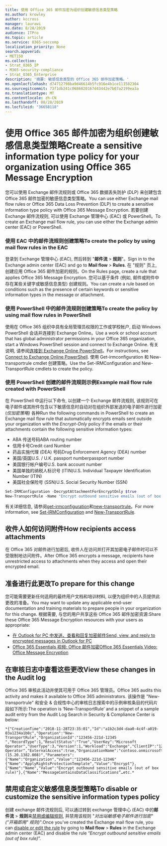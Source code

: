 ```yaml
---
title: 使用 Office 365 邮件加密为组织创建敏感信息类型策略
ms.author: krowley
author: kccross
manager: laurawi
ms.date: 8/28/2019
audience: ITPro
ms.topic: article
ms.service: O365-seccomp
localization_priority: None
search.appverid:
- MET150
ms.collection:
- Strat_O365_IP
- M365-security-compliance
- Strat_O365_Enterprise
description: '摘要: 敏感信息类型的 Office 365 邮件加密策略。'
ms.openlocfilehash: d74712798ba9d46614b5fc916e4b1ce111582304
ms.sourcegitcommit: 73f1db241c0686020167d43442e7b07a2199ea3a
ms.translationtype: MT
ms.contentlocale: zh-CN
ms.lasthandoff: 08/28/2019
ms.locfileid: "36658118"
---
```

# <a name="create-a-sensitive-information-type-policy-for-your-organization-using-office-365-message-encryption"></a><span data-ttu-id="ac438-103">使用 Office 365 邮件加密为组织创建敏感信息类型策略</span><span class="sxs-lookup"><span data-stu-id="ac438-103">Create a sensitive information type policy for your organization using Office 365 Message Encryption</span></span>

<span data-ttu-id="ac438-104">您可以使用 Exchange 邮件流规则或 Office 365 数据丢失防护 (DLP) 来创建包含 Office 365 邮件加密的敏感信息类型策略。</span><span class="sxs-lookup"><span data-stu-id="ac438-104">You can use either Exchange mail flow rules or Office 365 Data Loss Prevention (DLP) to create a sensitive information type policy with Office 365 Message Encryption.</span></span> <span data-ttu-id="ac438-105">若要创建 Exchange 邮件流规则, 可以使用 Exchange 管理中心 (EAC) 或 PowerShell。</span><span class="sxs-lookup"><span data-stu-id="ac438-105">To create an Exchange mail flow rule, you can use either the Exchange admin center (EAC) or PowerShell.</span></span>

### <a name="to-create-the-policy-by-using-mail-flow-rules-in-the-eac"></a><span data-ttu-id="ac438-106">使用 EAC 中的邮件流规则创建策略</span><span class="sxs-lookup"><span data-stu-id="ac438-106">To create the policy by using mail flow rules in the EAC</span></span>

<span data-ttu-id="ac438-107">登录到 Exchange 管理中心 (EAC), 然后转到 "**邮件流** > **规则**"。</span><span class="sxs-lookup"><span data-stu-id="ac438-107">Sign in to the Exchange admin center (EAC) and go to **Mail flow** > **Rules**.</span></span> <span data-ttu-id="ac438-108">在 "规则" 页上, 创建应用 Office 365 邮件加密的规则。</span><span class="sxs-lookup"><span data-stu-id="ac438-108">On the Rules page, create a rule that applies Office 365 Message Encryption.</span></span> <span data-ttu-id="ac438-109">您可以基于条件 (例如, 邮件或附件中存在某些关键字或敏感信息类型) 创建规则。</span><span class="sxs-lookup"><span data-stu-id="ac438-109">You can create a rule based on conditions such as the presence of certain keywords or sensitive information types in the message or attachment.</span></span>

### <a name="to-create-the-policy-by-using-mail-flow-rules-in-powershell"></a><span data-ttu-id="ac438-110">使用 PowerShell 中的邮件流规则创建策略</span><span class="sxs-lookup"><span data-stu-id="ac438-110">To create the policy by using mail flow rules in PowerShell</span></span>

<span data-ttu-id="ac438-111">使用在 Office 365 组织中具有全局管理员权限的工作或学校帐户, 启动 Windows PowerShell 会话并连接到 Exchange Online。</span><span class="sxs-lookup"><span data-stu-id="ac438-111">Use a work or school account that has global administrator permissions in your Office 365 organization, start a Windows PowerShell session and connect to Exchange Online.</span></span> <span data-ttu-id="ac438-112">有关说明, 请参阅[连接到 Exchange Online PowerShell](https://aka.ms/exopowershell)。</span><span class="sxs-lookup"><span data-stu-id="ac438-112">For instructions, see [Connect to Exchange Online PowerShell](https://aka.ms/exopowershell).</span></span> <span data-ttu-id="ac438-113">使用 Get-irmconfiguration 和 New-transportrule cmdlet 创建策略。</span><span class="sxs-lookup"><span data-stu-id="ac438-113">Use the Set-IRMConfiguration and New-TransportRule cmdlets to create the policy.</span></span>

### <a name="example-mail-flow-rule-created-with-powershell"></a><span data-ttu-id="ac438-114">使用 PowerShell 创建的邮件流规则示例</span><span class="sxs-lookup"><span data-stu-id="ac438-114">Example mail flow rule created with PowerShell</span></span>

<span data-ttu-id="ac438-115">在 PowerShell 中运行以下命令, 以创建一个 Exchange 邮件流规则, 该规则可在电子邮件或其附件包含以下敏感信息时自动对在组织外部发送的电子邮件进行加密 (*仅加密策略)* 各种</span><span class="sxs-lookup"><span data-stu-id="ac438-115">Run the following commands in PowerShell to create an Exchange mail flow rule that automatically encrypts emails sent outside your organization with the *Encrypt-Only* policy if the emails or their attachments contain the following sensitive information types:</span></span>

- <span data-ttu-id="ac438-116">ABA 传送号码</span><span class="sxs-lookup"><span data-stu-id="ac438-116">ABA routing number</span></span>
- <span data-ttu-id="ac438-117">信用卡号</span><span class="sxs-lookup"><span data-stu-id="ac438-117">Credit card Number</span></span>
- <span data-ttu-id="ac438-118">药品实施代理 (DEA) 号码</span><span class="sxs-lookup"><span data-stu-id="ac438-118">Drug Enforcement Agency (DEA) number</span></span>
- <span data-ttu-id="ac438-119">美国/英国</span><span class="sxs-lookup"><span data-stu-id="ac438-119">U.S. / U.K.</span></span> <span data-ttu-id="ac438-120">passport number</span><span class="sxs-lookup"><span data-stu-id="ac438-120">passport number</span></span>
- <span data-ttu-id="ac438-121">美国银行帐户编号</span><span class="sxs-lookup"><span data-stu-id="ac438-121">U.S. bank account number</span></span>
- <span data-ttu-id="ac438-122">美国单独的纳税人标识号 (ITIN)</span><span class="sxs-lookup"><span data-stu-id="ac438-122">U.S. Individual Taxpayer Identification Number (ITIN)</span></span>
- <span data-ttu-id="ac438-123">美国社会保险号 (SSN)</span><span class="sxs-lookup"><span data-stu-id="ac438-123">U.S. Social Security Number (SSN)</span></span>

```powershell
Set-IRMConfiguration -DecryptAttachmentForEncryptOnly $true
New-TransportRule -Name "Encrypt outbound sensitive emails (out of box rule)" -SentToScope  NotInOrganization  -ApplyRightsProtectionTemplate "Encrypt" -MessageContainsDataClassifications @(@{Name="ABA Routing Number"; minCount="1"},@{Name="Credit Card Number"; minCount="1"},@{Name="Drug Enforcement Agency (DEA) Number"; minCount="1"},@{Name="U.S. / U.K. Passport Number"; minCount="1"},@{Name="U.S. Bank Account Number"; minCount="1"},@{Name="U.S. Individual Taxpayer Identification Number (ITIN)"; minCount="1"},@{Name="U.S. Social Security Number (SSN)"; minCount="1"}) -SenderNotificationType "NotifyOnly"
```

<span data-ttu-id="ac438-124">有关详细信息, 请参阅[get-irmconfiguration](https://docs.microsoft.com/en-us/powershell/module/exchange/encryption-and-certificates/set-irmconfiguration?view=exchange-ps)和[new-transportrule](https://docs.microsoft.com/en-us/powershell/module/exchange/policy-and-compliance/New-TransportRule?view=exchange-ps)。</span><span class="sxs-lookup"><span data-stu-id="ac438-124">For more information, see [Set-IRMConfiguration](https://docs.microsoft.com/en-us/powershell/module/exchange/encryption-and-certificates/set-irmconfiguration?view=exchange-ps) and [New-TransportRule](https://docs.microsoft.com/en-us/powershell/module/exchange/policy-and-compliance/New-TransportRule?view=exchange-ps).</span></span>

## <a name="how-recipients-access-attachments"></a><span data-ttu-id="ac438-125">收件人如何访问附件</span><span class="sxs-lookup"><span data-stu-id="ac438-125">How recipients access attachments</span></span>

<span data-ttu-id="ac438-126">在 Office 365 对邮件进行加密后, 收件人在访问并打开其加密电子邮件时可以不受限制地访问附件。</span><span class="sxs-lookup"><span data-stu-id="ac438-126">After Office 365 encrypts a message, recipients have unrestricted access to attachments when they access and open their encrypted email.</span></span>

## <a name="to-prepare-for-this-change"></a><span data-ttu-id="ac438-127">准备进行此更改</span><span class="sxs-lookup"><span data-stu-id="ac438-127">To prepare for this change</span></span>

<span data-ttu-id="ac438-128">您可能需要更新任何适用的最终用户文档和培训材料, 以便为组织中的人员提供此更改的准备。</span><span class="sxs-lookup"><span data-stu-id="ac438-128">You may want to update any applicable end-user documentation and training materials to prepare people in your organization for this change.</span></span> <span data-ttu-id="ac438-129">根据需要, 与您的用户共享这些 Office 365 邮件加密资源:</span><span class="sxs-lookup"><span data-stu-id="ac438-129">Share these Office 365 Message Encryption resources with your users as appropriate:</span></span>

- [<span data-ttu-id="ac438-130">在 Outlook for PC 中发送、查看和回复加密邮件</span><span class="sxs-lookup"><span data-stu-id="ac438-130">Send, view, and reply to encrypted messages in Outlook for PC</span></span>](https://support.office.com/article/send-view-and-reply-to-encrypted-messages-in-outlook-for-pc-eaa43495-9bbb-4fca-922a-df90dee51980)
- [<span data-ttu-id="ac438-131">Office 365 Essentials 视频: Office 邮件加密</span><span class="sxs-lookup"><span data-stu-id="ac438-131">Office 365 Essentials Video: Office Message Encryption</span></span>](https://youtu.be/CQR0cG_iEUc)

## <a name="view-these-changes-in-the-audit-log"></a><span data-ttu-id="ac438-132">在审核日志中查看这些更改</span><span class="sxs-lookup"><span data-stu-id="ac438-132">View these changes in the Audit log</span></span>

<span data-ttu-id="ac438-133">Office 365 审核此活动并使其可用于 Office 365 管理员。</span><span class="sxs-lookup"><span data-stu-id="ac438-133">Office 365 audits this activity and makes it available to Office 365 administrators.</span></span> <span data-ttu-id="ac438-134">该操作是 "New-transportrule" 和安全 & 合规性中心的审核日志搜索中的示例审核条目的代码片段如下所示:</span><span class="sxs-lookup"><span data-stu-id="ac438-134">The operation is ‘New-TransportRule’ and a snippet of a sample audit entry from the Audit Log Search in Security & Compliance Center is below:</span></span>

```text
*{"CreationTime":"2018-11-28T23:35:01","Id":"a1b2c3d4-daa0-4c4f-a019-03a1234a1b0c","Operation":"New-TransportRule","OrganizationId":"123456-221d-12345 ","RecordType":1,"ResultStatus":"True","UserKey":"Microsoft Operator","UserType":3,"Version":1,"Workload":"Exchange","ClientIP":"123.456.147.68:17584","ObjectId":"","UserId":"Microsoft Operator","ExternalAccess":true,"OrganizationName":"contoso.onmicrosoft.com","OriginatingServer":"CY4PR13MBXXXX (15.20.1382.008)","Parameters": {"Name":"Organization","Value":"123456-221d-12346"{"Name":"ApplyRightsProtectionTemplate","Value":"Encrypt"},{"Name":"Name","Value":"Encrypt outbound sensitive emails (out of box rule)"},{"Name":"MessageContainsDataClassifications”…etc.*
```

## <a name="to-disable-or-customize-the-sensitive-information-types-policy"></a><span data-ttu-id="ac438-135">禁用或自定义敏感信息类型策略</span><span class="sxs-lookup"><span data-stu-id="ac438-135">To disable or customize the sensitive information types policy</span></span>

<span data-ttu-id="ac438-136">创建 exchange 邮件流规则后, 可以通过转到 exchange 管理中心 (EAC) 中的**邮件流** > **规则**来[禁用或编辑规则](https://docs.microsoft.com/exchange/security-and-compliance/mail-flow-rules/manage-mail-flow-rules#enable-or-disable-a-mail-flow-rule), 并禁用该规则 "*对出站敏感电子邮件进行加密" ("开箱即用" 规则)*".</span><span class="sxs-lookup"><span data-stu-id="ac438-136">Once you've created the Exchange mail flow rule, you can [disable or edit the rule](https://docs.microsoft.com/exchange/security-and-compliance/mail-flow-rules/manage-mail-flow-rules#enable-or-disable-a-mail-flow-rule) by going to **Mail flow** > **Rules** in the Exchange admin center (EAC) and disable the rule “*Encrypt outbound sensitive emails (out of box rule)*”.</span></span>
